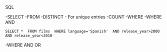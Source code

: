 SQL

-SELECT
-FROM
-DISTINCT - For unique entries
-COUNT 
-WHERE
-WHERE AND

``
SELECT * 
FROM films 
WHERE language='Spanish' 
AND release_year>2000 
AND release_year<2010
``


-WHERE AND OR
